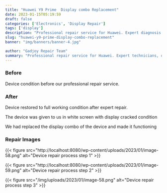 ```yaml
---
title: "Huawei Y9 Prime  Display combo Replacement"
date: 2023-01-15T05:19:59
draft: false
categories: ['Electronics', 'Display Repair']
tags: ['display']
description: "Professional repair service for Huawei. Expert diagnosis and quality repairs in Bangalore."
slug: "huawei-y9-prime-display-combo-replacement"
banner: "img/banners/banner-4.jpg"

author: "Gadjoy Repair Team"
summary: "Professional repair service for Huawei. Expert technicians, quality parts, warranty included."
---
```


### Before

Device condition before our professional repair service.

### After

Device restored to full working condition after expert repair.

The device was given to us in white screen with display cracked condition

We had replaced the display combo of the device and made it functioning

### Repair Images

{{< figure src="http://localhost:8080/wp-content/uploads/2023/01/image-58.png" alt="Device repair process step 1" >}}

{{< figure src="http://localhost:8080/wp-content/uploads/2023/01/image-59.png" alt="Device repair process step 2" >}}

{{< figure src="/img/uploads/2023/01/image-58.png" alt="Device repair process step 3" >}}

